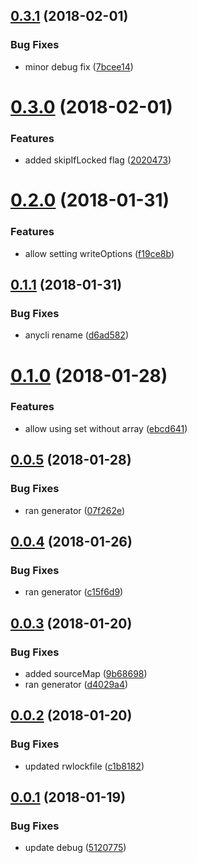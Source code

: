 <a name="0.3.1"></a>
## [0.3.1](https://github.com/anycli/manifest-file/compare/20204731e436e69b5c9aec976eb357961318c931...v0.3.1) (2018-02-01)


### Bug Fixes

* minor debug fix ([7bcee14](https://github.com/anycli/manifest-file/commit/7bcee14))

<a name="0.3.0"></a>
# [0.3.0](https://github.com/anycli/manifest-file/compare/f19ce8bc177cea37bbb5c18fdbe22863c5683111...v0.3.0) (2018-02-01)


### Features

* added skipIfLocked flag ([2020473](https://github.com/anycli/manifest-file/commit/2020473))

<a name="0.2.0"></a>
# [0.2.0](https://github.com/anycli/manifest-file/compare/d6ad582c5eb3c196374e1ba198d650bca6dece0b...v0.2.0) (2018-01-31)


### Features

* allow setting writeOptions ([f19ce8b](https://github.com/anycli/manifest-file/commit/f19ce8b))

<a name="0.1.1"></a>
## [0.1.1](https://github.com/anycli/manifest-file/compare/83f2978a83cde07839df8d38c1ed33e28c8ae182...v0.1.1) (2018-01-31)


### Bug Fixes

* anycli rename ([d6ad582](https://github.com/anycli/manifest-file/commit/d6ad582))

<a name="0.1.0"></a>
# [0.1.0](https://github.com/dxcli/manifest-file/compare/07f262e569f20a2690571de33da88acb46d860c1...v0.1.0) (2018-01-28)


### Features

* allow using set without array ([ebcd641](https://github.com/dxcli/manifest-file/commit/ebcd641))

<a name="0.0.5"></a>
## [0.0.5](https://github.com/dxcli/manifest-file/compare/c15f6d9b4ea814c0e8af9b5a4cc6b02a0518f45c...v0.0.5) (2018-01-28)


### Bug Fixes

* ran generator ([07f262e](https://github.com/dxcli/manifest-file/commit/07f262e))

<a name="0.0.4"></a>
## [0.0.4](https://github.com/dxcli/manifest-file/compare/1481d8e0e6a30a28dc3bd462b50470e919e70036...v0.0.4) (2018-01-26)


### Bug Fixes

* ran generator ([c15f6d9](https://github.com/dxcli/manifest-file/commit/c15f6d9))

<a name="0.0.3"></a>
## [0.0.3](https://github.com/dxcli/manifest-file/compare/c1b818285c654e50ca88b3a1fa3f675c90c8c685...v0.0.3) (2018-01-20)


### Bug Fixes

* added sourceMap ([9b68698](https://github.com/dxcli/manifest-file/commit/9b68698))
* ran generator ([d4029a4](https://github.com/dxcli/manifest-file/commit/d4029a4))

<a name="0.0.2"></a>
## [0.0.2](https://github.com/dxcli/manifest-file/compare/5120775c5e2dd42811e67a5df193bcadd0b3874d...v0.0.2) (2018-01-20)


### Bug Fixes

* updated rwlockfile ([c1b8182](https://github.com/dxcli/manifest-file/commit/c1b8182))

<a name="0.0.1"></a>
## [0.0.1](https://github.com/dxcli/manifest-file/compare/v0.0.0...v0.0.1) (2018-01-19)


### Bug Fixes

* update debug ([5120775](https://github.com/dxcli/manifest-file/commit/5120775))
